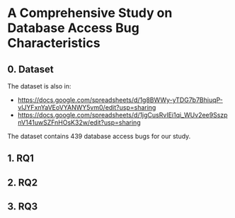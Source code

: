 # A Comprehensive Study on Database Access Bug Characteristics

## 0. Dataset
The dataset is also in:
- https://docs.google.com/spreadsheets/d/1g8BWWy-yTDG7b7BhiuqP-vlJYFxnYaVEoVYANWY5vm0/edit?usp=sharing
- https://docs.google.com/spreadsheets/d/1jgCusRvIEi1qi_WUv2ee9SszpnV141uwSZFnHOsK32w/edit?usp=sharing

The dataset contains 439 database access bugs for our study.

## 1. RQ1

## 2. RQ2

## 3. RQ3
